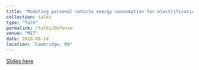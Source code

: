 ```yaml
---
title: "Modeling personal vehicle energy consumption for electrification and decarbonization"
collection: talks
type: "Talk"
permalink: /talks/Defense
venue: "MIT"
date: 2018-08-14
location: "Cambridge, MA"
---
```


[Slides here](http://zneedell.github.io/files/Defense.pdf)